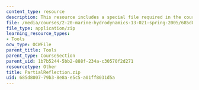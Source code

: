 ```yaml
---
content_type: resource
description: This resource includes a special file required in the course.
file: /media/courses/2-20-marine-hydrodynamics-13-021-spring-2005/685d800779b38e8ae5c5a01ff8031d5a_PartialReflection.zip
file_type: application/zip
learning_resource_types:
- Tools
ocw_type: OCWFile
parent_title: Tools
parent_type: CourseSection
parent_uid: 1b7b5244-5bb2-888f-234a-c30570f2d271
resourcetype: Other
title: PartialReflection.zip
uid: 685d8007-79b3-8e8a-e5c5-a01ff8031d5a
---
```

